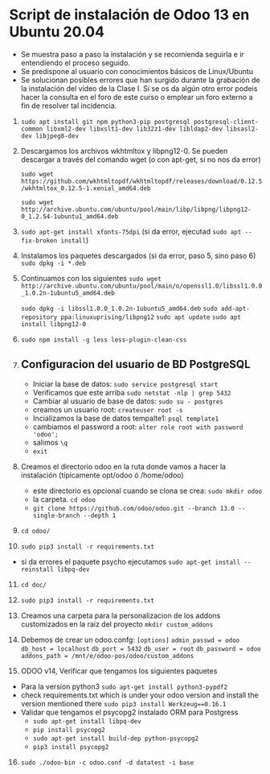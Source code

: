 # Script de instalación de Odoo 13 en Ubuntu 20.04

- Se muestra paso a paso la instalación y se recomienda seguirla e ir entendiendo el proceso seguido.
- Se predispone al usuario con conocimientos básicos de Linux/Ubuntu
- Se solucionan posibles errores que han surgido durante la grabación de la instalación del vídeo de la Clase I. Si se os da algún otro error podeis hacer la consulta en el foro de este curso o emplear un foro externo a fin de resolver tal incidencia.

1. `sudo apt install git npm python3-pip postgresql postgresql-client-common libxml2-dev libxslt1-dev lib32z1-dev libldap2-dev libsasl2-dev libjpeg8-dev`

2. Descargamos los archivos wkhtmltox y libpng12-0. Se pueden descargar a través del comando wget (o con apt-get, si no nos da error)

   `sudo wget https://github.com/wkhtmltopdf/wkhtmltopdf/releases/download/0.12.5/wkhtmltox_0.12.5-1.xenial_amd64.deb`

   `sudo wget http://archive.ubuntu.com/ubuntu/pool/main/libp/libpng/libpng12-0_1.2.54-1ubuntu1_amd64.deb`

3. `sudo apt-get install xfonts-75dpi` (si da error, ejecutad `sudo apt --fix-broken install`)

4. Instalamos los paquetes descargados (si da error, paso 5, sino paso 6)
   `sudo dpkg -i *.deb` 

5. Continuamos con los siguientes
   `sudo wget http://archive.ubuntu.com/ubuntu/pool/main/o/openssl1.0/libssl1.0.0_1.0.2n-1ubuntu5_amd64.deb`

   `sudo dpkg -i libssl1.0.0_1.0.2n-1ubuntu5_amd64.deb`
   `sudo add-apt-repository ppa:linuxuprising/libpng12`
   `sudo apt update`
   `sudo apt install libpng12-0`

6. `sudo npm install -g less less-plugin-clean-css`

7. ## Configuracion del usuario de BD PostgreSQL
   - Iniciar la base de datos: `sudo service postgresql start`  
   - Verificamos que este arriba `sudo netstat -nlp | grep 5432` 
   - Cambiar al usuario de base de datos: `sudo su - postgres` 
   - creamos un usuario root: `createuser root -s`
   - Incializamos la base de datos tempalte1: `psql template1`
   - cambiamos el password a root: `alter role root with password 'odoo';`
   - salimos `\q`
   - `exit` 
 
8. Creamos el directorio odoo en la ruta donde vamos a hacer la instalación (típicamente opt/odoo ó /home/odoo)
   - este directorio es opcional cuando se clona se crea:  `sudo mkdir odoo`  
   - la carpeta. `cd odoo`
   - `git clone https://github.com/odoo/odoo.git --branch 13.0 --single-branch --depth 1`

9. `cd odoo/`

10. `sudo pip3 install -r requirements.txt` 
   - si da errores el paquete psycho ejecutamos `sudo apt-get install --reinstall libpq-dev`

11. `cd doc/`

12. `sudo pip3 install -r requirements.txt` 

13. Creamos una carpeta para la personalizacion de los addons customizados en la raiz del proyecto
   `mkdir custom_addons`

14. Debemos de crear un odoo.confg:
   `[options]`
   `admin_passwd = odoo`
   `db_host = localhost`
   `db_port = 5432`
   `db_user = root`
   `db_password = odoo`
   `addons_path = /mnt/e/odoo-pos/odoo/custom_addons`

15. ODOO v14, Verificar que tengamos los siguientes paquetes
   - Para la version python3 `sudo apt-get install python3-pypdf2`
   - check requirements.txt which is under your odoo version and install the version mentioned there `sudo pip3 install Werkzeug==0.16.1`
   - Validar que tengamos el psycopg2 instalado ORM para Postgress
      - `sudo apt-get install libpq-dev`
      - `pip install psycopg2`
      - `sudo apt-get install build-dep python-psycopg2`
      - `pip3 install psycopg2`

16. `sudo ./odoo-bin -c odoo.conf -d datatest -i base`

